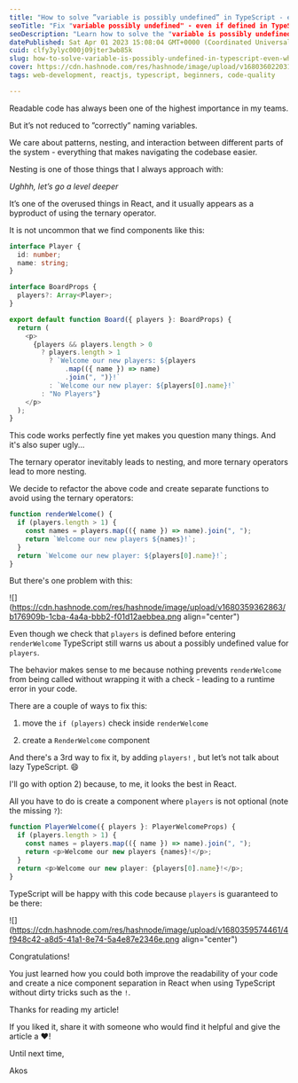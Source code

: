 ```yaml
---
title: "How to solve ”variable is possibly undefined” in TypeScript - even when it’s defined"
seoTitle: "Fix "variable possibly undefined" - even if defined in TypeScript"
seoDescription: "Learn how to solve the "variable is possibly undefined" error in TypeScript and avoid nesting with ternary operators in React"
datePublished: Sat Apr 01 2023 15:08:04 GMT+0000 (Coordinated Universal Time)
cuid: clfy3ylyc000j09jter3wb85k
slug: how-to-solve-variable-is-possibly-undefined-in-typescript-even-when-its-defined
cover: https://cdn.hashnode.com/res/hashnode/image/upload/v1680360220310/2fd2579e-dec3-49ad-adab-6d11b9c8f453.png
tags: web-development, reactjs, typescript, beginners, code-quality

---
```


Readable code has always been one of the highest importance in my teams.

But it’s not reduced to ”correctly” naming variables.

We care about patterns, nesting, and interaction between different parts of the system - everything that makes navigating the codebase easier.

Nesting is one of those things that I always approach with:

*Ughhh, let’s go a level deeper*

It’s one of the overused things in React, and it usually appears as a byproduct of using the ternary operator.

It is not uncommon that we find components like this:

```typescript
interface Player {
  id: number;
  name: string;
}

interface BoardProps {
  players?: Array<Player>;
}

export default function Board({ players }: BoardProps) {
  return (
    <p>
      {players && players.length > 0
        ? players.length > 1
          ? `Welcome our new players: ${players
              .map(({ name }) => name)
              .join(", ")}!`
          : `Welcome our new player: ${players[0].name}!`
        : "No Players"}
    </p>
  );
}
```

This code works perfectly fine yet makes you question many things. And it's also super ugly...

The ternary operator inevitably leads to nesting, and more ternary operators lead to more nesting.

We decide to refactor the above code and create separate functions to avoid using the ternary operators:

```typescript
function renderWelcome() {
  if (players.length > 1) {
    const names = players.map(({ name }) => name).join(", ");
    return `Welcome our new players ${names}!`;
  }
  return `Welcome our new player: ${players[0].name}!`;
}
```

But there's one problem with this:

![](https://cdn.hashnode.com/res/hashnode/image/upload/v1680359362863/b176909b-1cba-4a4a-bbb2-f01d12aebbea.png align="center")

Even though we check that `players` is defined before entering `renderWelcome` TypeScript still warns us about a possibly undefined value for `players`.

The behavior makes sense to me because nothing prevents `renderWelcome` from being called without wrapping it with a check - leading to a runtime error in your code.

There are a couple of ways to fix this:

1. move the `if (players)` check inside `renderWelcome`
    
2. create a `RenderWelcome` component
    

And there's a 3rd way to fix it, by adding `players!` , but let’s not talk about lazy TypeScript. 😄

I'll go with option 2) because, to me, it looks the best in React.

All you have to do is create a component where `players` is not optional (note the missing `?`):

```typescript
function PlayerWelcome({ players }: PlayerWelcomeProps) {
  if (players.length > 1) {
    const names = players.map(({ name }) => name).join(", ");
    return <p>Welcome our new players {names}!</p>;
  }
  return <p>Welcome our new player: {players[0].name}!</p>;
}
```

TypeScript will be happy with this code because `players` is guaranteed to be there:

![](https://cdn.hashnode.com/res/hashnode/image/upload/v1680359574461/4f948c42-a8d5-41a1-8e74-5a4e87e2346e.png align="center")

Congratulations!

You just learned how you could both improve the readability of your code and create a nice component separation in React when using TypeScript without dirty tricks such as the `!`.

Thanks for reading my article!

If you liked it, share it with someone who would find it helpful and give the article a ❤️!

Until next time,

Akos